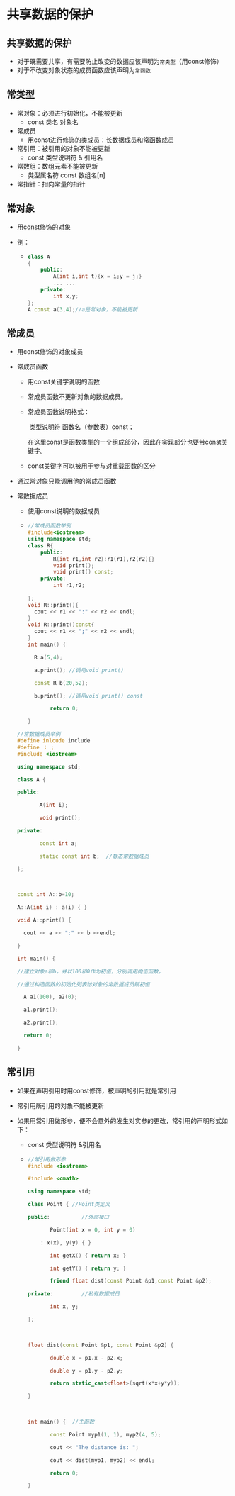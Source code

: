 # 共享数据的保护

## 共享数据的保护

* 对于既需要共享，有需要防止改变的数据应该声明为`常类型`（用const修饰）
* 对于不改变对象状态的成员函数应该声明为`常函数`

## 常类型

* 常对象：必须进行初始化，不能被更新
  * const 类名 对象名
* 常成员
  * 用const进行修饰的类成员：长数据成员和常函数成员
* 常引用：被引用的对象不能被更新
  * const 类型说明符 & 引用名
* 常数组：数组元素不能被更新
  * 类型属名符 const 数组名[n]
* 常指针：指向常量的指针

## 常对象

* 用const修饰的对象

* 例：

  * ```c++
    class A
    {
        public:
        	A(int i,int t){x = i;y = j;}
        	... ...
        private:
        	int x,y;
    };
    A const a(3,4);//a是常对象，不能被更新
    ```

## 常成员

* 用const修饰的对象成员

* 常成员函数

  * 用const关键字说明的函数

  * 常成员函数不更新对象的数据成员。

  * 常成员函数说明格式：

    ​	类型说明符 函数名（参数表）const；

    ​	在这里const是函数类型的一个组成部分，因此在实现部分也要带const关键字。

  * const关键字可以被用于参与对重载函数的区分

* 通过常对象只能调用他的常成员函数

* 常数据成员

  * 使用const说明的数据成员

  * ```c++
    //常成员函数举例
    #include<iostream>
    using namespace std;
    class R{
        public:
        	R(int r1,int r2):r1(r1),r2(r2){}
        	void print();
        	void print() const;
        private:
        	int r1,r2;
        
    };
    void R::print(){
      cout << r1 << ":" << r2 << endl;
    }
    void R::print()const{
      cout << r1 << ";" << r2 << endl;
    }
    int main() {
    
      R a(5,4);
    
      a.print(); //调用void print()
    
      const R b(20,52); 
    
      b.print(); //调用void print() const
    
           return 0;
    
    }
    ```

  ```c++
  //常数据成员举例
  #define inlcude include
  #define ； ;
  #include <iostream>
  
  using namespace std;
  
  class A {
  
  public:
  
         A(int i);
  
         void print();
  
  private:
  
         const int a;
  
         static const int b;  //静态常数据成员
  
  };
  
   
  
  const int A::b=10;
  
  A::A(int i) : a(i) { }
  
  void A::print() {
  
    cout << a << ":" << b <<endl;
  
  }
  
  int main() {
  
  //建立对象a和b，并以100和0作为初值，分别调用构造函数，
  
  //通过构造函数的初始化列表给对象的常数据成员赋初值
  
    A a1(100), a2(0);
  
    a1.print();
  
    a2.print();
  
    return 0;
  
  }
  ```

## 常引用

* 如果在声明引用时用const修饰，被声明的引用就是常引用

* 常引用所引用的对象不能被更新

* 如果用常引用做形参，便不会意外的发生对实参的更改，常引用的声明形式如下：

  * const 类型说明符 &引用名

  * ```c++
    //常引用做形参
    #include <iostream>
    
    #include <cmath>
    
    using namespace std;
    
    class Point { //Point类定义
    
    public:          //外部接口
    
           Point(int x = 0, int y = 0)
    
        : x(x), y(y) { }
    
           int getX() { return x; }
    
           int getY() { return y; }
    
           friend float dist(const Point &p1,const Point &p2);
    
    private:         //私有数据成员
    
           int x, y;
    
    };
    
     
    
    float dist(const Point &p1, const Point &p2) {
    
           double x = p1.x - p2.x; 
    
           double y = p1.y - p2.y;
    
           return static_cast<float>(sqrt(x*x+y*y));
    
    }
    
     
    
    int main() {  //主函数
    
           const Point myp1(1, 1), myp2(4, 5);    
    
           cout << "The distance is: ";
    
           cout << dist(myp1, myp2) << endl;
    
           return 0;
    
    }
    ```